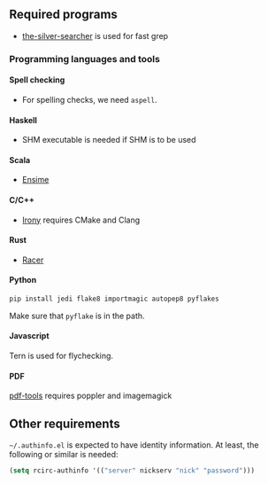 ## Required programs

- [the-silver-searcher](https://github.com/ggreer/the_silver_searcher) is used for fast grep

### Programming languages and tools

#### Spell checking

- For spelling checks, we need `aspell`.

#### Haskell
- SHM executable is needed if SHM is to be used

#### Scala
- [Ensime](https://github.com/ensime/ensime-server/wiki/Quick-Start-Guide)

#### C/C++
- [Irony](https://github.com/Sarcasm/irony-mode) requires CMake and Clang

#### Rust
- [Racer](https://github.com/phildawes/racer)

#### Python

```bash
pip install jedi flake8 importmagic autopep8 pyflakes
```
Make sure that `pyflake` is in the path.

#### Javascript

Tern is used for flychecking.

#### PDF
[pdf-tools](https://github.com/politza/pdf-tools) requires poppler and imagemagick

## Other requirements

`~/.authinfo.el` is expected to have identity information. At least,
the following or similar is needed:
```lisp
(setq rcirc-authinfo '(("server" nickserv "nick" "password")))
```
